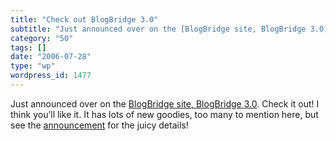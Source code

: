 ```yaml
---
title: "Check out BlogBridge 3.0"
subtitle: "Just announced over on the [BlogBridge site, BlogBridge 3.0](http://www.blogbridge.com/archives/2006..."
category: "50"
tags: []
date: "2006-07-28"
type: "wp"
wordpress_id: 1477
---
```

Just announced over on the [BlogBridge site, BlogBridge 3.0](http://www.blogbridge.com/archives/2006/07/announcing_blog_3.php). Check it out! I think you’ll like it. It has lots of new goodies, too many to mention here, but see the [announcement](http://www.blogbridge.com/archives/2006/07/announcing_blog_3.php) for the juicy details!